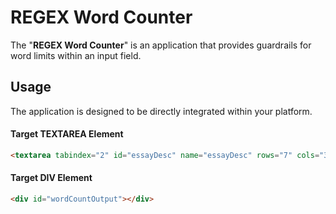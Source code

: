 # REGEX Word Counter
The "**REGEX Word Counter**" is an application that provides guardrails for word limits within an input field.

## Usage
The application is designed to be directly integrated within your platform.

#### Target TEXTAREA Element
```html
<textarea tabindex="2" id="essayDesc" name="essayDesc" rows="7" cols="35" placeholder="Please enter your words here..." onkeyup="liveCount()" onblur="liveCount()" style="width:90%"></textarea>
```
#### Target DIV Element
```html
<div id="wordCountOutput"></div>
```